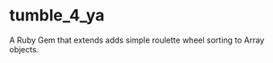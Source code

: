 tumble_4_ya
===========

A Ruby Gem that extends adds simple roulette wheel sorting to Array objects.
